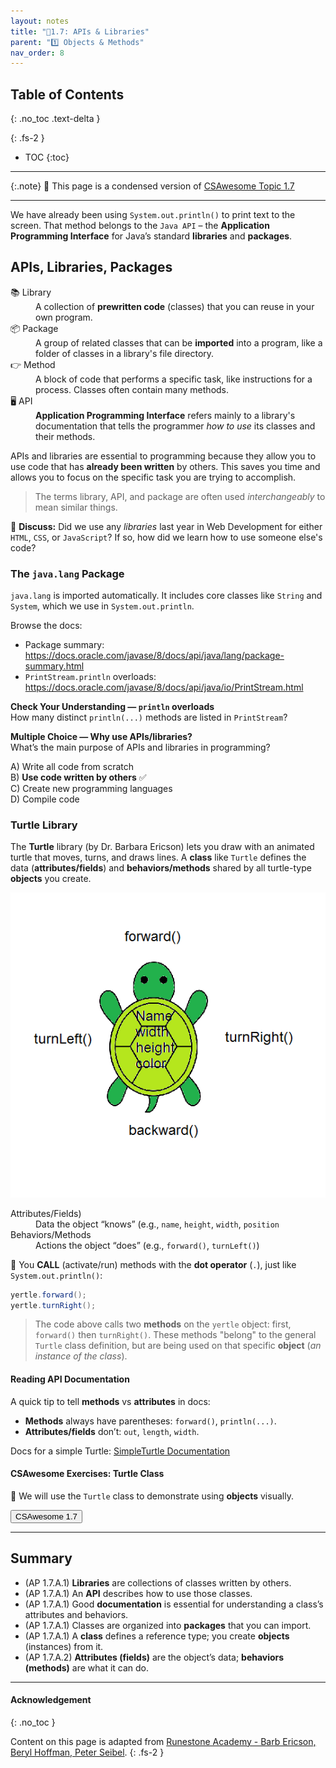 ```yaml
---
layout: notes
title: "📓1.7: APIs & Libraries" 
parent: "1️⃣ Objects & Methods"
nav_order: 8
---
```


## Table of Contents
{: .no_toc .text-delta }

{: .fs-2 }
- TOC
{:toc}

---

{:.note}
📖 This page is a condensed version of [CSAwesome Topic 1.7](https://runestone.academy/ns/books/published/csawesome2/topic-1-7-APIs-and-libraries.html) 

---

We have already been using `System.out.println()` to print text to the screen. That method belongs to the `Java API` – the **Application Programming Interface** for Java’s standard **libraries** and **packages**.

## APIs, Libraries, Packages

<html>
  <dl>
    <dt>📚 Library</dt>
    <dd>A collection of <strong>prewritten code</strong> (classes) that you can reuse in your own program.</dd>
    <dt>📦 Package</dt>
    <dd>A group of related classes that can be <strong>imported</strong> into a program, like a folder of classes in a library's file directory.</dd>
    <dt>👉 Method</dt>
    <dd>A block of code that performs a specific task, like instructions for a process. Classes often contain many methods.</dd>
    <dt>🖥️ API</dt>
    <dd><strong>Application Programming Interface</strong> refers mainly to a library's documentation that tells the programmer <em>how to use</em> its classes and their methods.</dd>
  </dl>
</html>

APIs and libraries are essential to programming because they allow you to use code that has **already been written** by others. This saves you time and allows you to focus on the specific task you are trying to accomplish.
> The terms library, API, and package are often used _interchangeably_ to mean similar things.

<div class="task" markdown="block">

💬 **Discuss:** Did we use any *libraries* last year in Web Development for either `HTML`, `CSS`, or `JavaScript`? If so, how did we learn how to use someone else's code?

</div>

### The `java.lang` Package

`java.lang` is imported automatically. It includes core classes like `String` and `System`, which we use in `System.out.println`.

Browse the docs:  
- Package summary: <https://docs.oracle.com/javase/8/docs/api/java/lang/package-summary.html>  
- `PrintStream.println` overloads: <https://docs.oracle.com/javase/8/docs/api/java/io/PrintStream.html>

<div class="task" markdown="block">

**Check Your Understanding — `println` overloads**  
How many distinct `println(...)` methods are listed in `PrintStream`?

</div>

<div class="task" markdown="block">

**Multiple Choice — Why use APIs/libraries?**  
What’s the main purpose of APIs and libraries in programming?

A) Write all code from scratch  
B) **Use code written by others** ✅  
C) Create new programming languages  
D) Compile code

</div>

### Turtle Library

The **Turtle** library (by Dr. Barbara Ericson) lets you draw with an animated turtle that moves, turns, and draws lines. A **class** like `Turtle` defines the data (**attributes/fields**) and **behaviors/methods** shared by all turtle-type **objects** you create. 

![image-small](Figures/turtleOOD.png)

<html>
  <dl>
    <dt>Attributes/Fields)</dt>
    <dd>Data the object “knows” (e.g., <code>name</code>, <code>height</code>, <code>width</code>, <code>position</code></dd>
    <dt>Behaviors/Methods</dt>
    <dd>Actions the object “does” (e.g., <code>forward()</code>, <code>turnLeft()</code>)</dd>
  </dl>
</html>

<div class="imp" markdown="block">
  
📣 You **CALL** (activate/run) methods with the **dot operator** (`.`), just like `System.out.println()`:

```java
yertle.forward();
yertle.turnRight();
```
> The code above calls two **methods** on the `yertle` object: first, `forward()` then `turnRight()`. These methods "belong" to the general `Turtle` class definition, but are being used on that specific **object** (_an instance of the class_). 

</div>

#### Reading API Documentation

A quick tip to tell **methods** vs **attributes** in docs:

* **Methods** always have parentheses: `forward()`, `println(...)`.
* **Attributes/fields** don’t: `out`, `length`, `width`.

Docs for a simple Turtle: [SimpleTurtle Documentation](https://www2.cs.uic.edu/~i101/doc/SimpleTurtle.html)

#### CSAwesome Exercises: Turtle Class

<div class="task" markdown="block">

🐢 We will use the `Turtle` class to demonstrate using **objects** visually. 

<a href="https://runestone.academy/ns/books/published/csawesome2/topic-1-7-APIs-and-libraries.html"><button class="btn">CSAwesome 1.7</button></a>

</div>

---

## Summary

* (AP 1.7.A.1) **Libraries** are collections of classes written by others.
* (AP 1.7.A.1) An **API** describes how to use those classes.
* (AP 1.7.A.1) Good **documentation** is essential for understanding a class’s attributes and behaviors.
* (AP 1.7.A.1) Classes are organized into **packages** that you can import.
* (AP 1.7.A.1) A **class** defines a reference type; you create **objects** (instances) from it.
* (AP 1.7.A.2) **Attributes (fields)** are the object’s data; **behaviors (methods)** are what it can do.

---

#### Acknowledgement
{: .no_toc }

Content on this page is adapted from [Runestone Academy - Barb Ericson, Beryl Hoffman, Peter Seibel](https://runestone.academy/ns/books/published/csawesome2/csawesome2.html).
{: .fs-2 }
